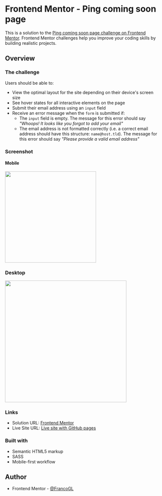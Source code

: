 # Frontend Mentor - Ping coming soon page

This is a solution to the [Ping coming soon page challenge on Frontend Mentor](https://www.frontendmentor.io/challenges/ping-single-column-coming-soon-page-5cadd051fec04111f7b848da). Frontend Mentor challenges help you improve your coding skills by building realistic projects. 

## Overview

### The challenge

Users should be able to:

- View the optimal layout for the site depending on their device's screen size
- See hover states for all interactive elements on the page
- Submit their email address using an `input` field
- Receive an error message when the `form` is submitted if:
	- The `input` field is empty. The message for this error should say *"Whoops! It looks like you forgot to add your email"*
	- The email address is not formatted correctly (i.e. a correct email address should have this structure: `name@host.tld`). The message for this error should say *"Please provide a valid email address"*

### Screenshot

#### Mobile

<img src="https://user-images.githubusercontent.com/66887467/227042034-b7fb7167-3ace-4446-9904-f7696f5611c7.png" width="300px">

### Desktop

<img src="https://user-images.githubusercontent.com/66887467/227042254-f860b5ad-a39b-4a9a-814f-4af860c95017.png" width="400px">

### Links

- Solution URL: [Frontend Mentor](https://www.frontendmentor.io/solutions/ping-coming-soon-page-w_utTyY59N)
- Live Site URL: [Live site with GitHub pages](https://francogl.github.io/FEMC-Ping-coming-soon-page/)

### Built with

- Semantic HTML5 markup
- SASS
- Mobile-first workflow

## Author

- Frontend Mentor - [@FrancoGL](https://www.frontendmentor.io/profile/FrancoGL)
